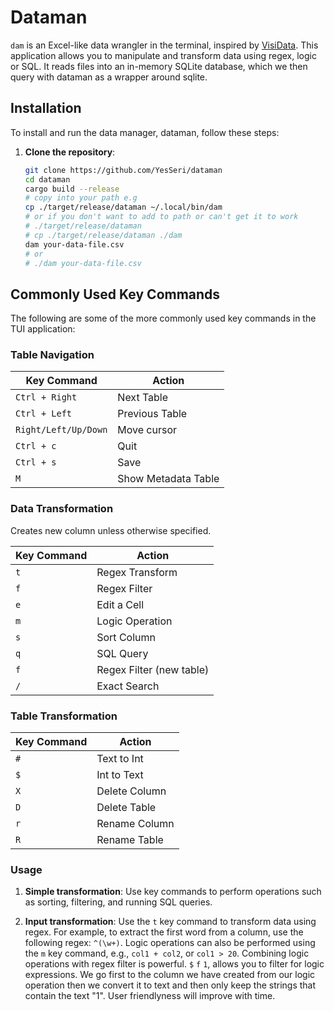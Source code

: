 # Dataman

`dam` is an Excel-like data wrangler in the terminal, inspired by [VisiData](https://www.visidata.org/). This application allows you to manipulate and transform data using regex, logic or SQL. It reads files into an in-memory SQLite database, which we then query with dataman as a wrapper around sqlite.

## Installation

To install and run the data manager, dataman, follow these steps:

1. **Clone the repository**:
    ```sh
    git clone https://github.com/YesSeri/dataman
    cd dataman
    cargo build --release
    # copy into your path e.g
    cp ./target/release/dataman ~/.local/bin/dam
    # or if you don't want to add to path or can't get it to work
    # ./target/release/dataman
    # cp ./target/release/dataman ./dam
    dam your-data-file.csv
    # or
    # ./dam your-data-file.csv
    ```

## Commonly Used Key Commands

The following are some of the more commonly used key commands in the TUI application:

### Table Navigation
| Key Command          | Action              |
| -------------------- | ------------------- |
| `Ctrl + Right`       | Next Table          |
| `Ctrl + Left`        | Previous Table      |
| `Right/Left/Up/Down` | Move cursor         |
| `Ctrl + c`           | Quit                |
| `Ctrl + s`           | Save                |
| `M`                  | Show Metadata Table |

### Data Transformation

Creates new column unless otherwise specified.

| Key Command | Action                   |
| ----------- | ------------------------ |
| `t`         | Regex Transform          |
| `f`         | Regex Filter             |
| `e`         | Edit a Cell              |
| `m`         | Logic Operation          |
| `s`         | Sort Column              |
| `q`         | SQL Query                |
| `f`         | Regex Filter (new table) |
| `/`         | Exact Search             |

### Table Transformation

| Key Command | Action        |
| ----------- | ------------- |
| `#`         | Text to Int   |
| `$`         | Int to Text   |
| `X`         | Delete Column |
| `D`         | Delete Table  |
| `r`         | Rename Column |
| `R`         | Rename Table  |


### Usage

1. **Simple transformation**: Use key commands to perform operations such as sorting, filtering, and running SQL queries.

2. **Input transformation**: Use the `t` key command to transform data using regex. For example, to extract the first word from a column, use the following regex: `^(\w+)`. Logic operations can also be performed using the `m` key command, e.g., `col1 + col2`, or `col1 > 20`. Combining logic operations with regex filter is powerful. `$` `f` `1`, allows you to filter for logic expressions. We go first to the column we have created from our logic operation then we convert it to text and then only keep the strings that contain the text "1". User friendlyness will improve with time.
